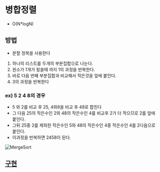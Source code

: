 # 병합정렬
- O(N*logN)
## 방법
- 분할 정복을 사용한다
1. 하나의 리스트를 두개의 부분집합으로 나눈다.
2. 원소가 1개가 됬을때 까지 1의 과정을 반복한다.
3. 바로 다음 번째 부분집합과 비교해서 작은것을 앞에 붙인다.
4. 3의 과정을 반복한다

### ex) 5 2 4 8의 경우
 - 5 와 2를 비교 후 25, 4와8을 비교 후 48로 합친다
 - 그 다음 25의 작은수인 2와 48의 작은수인 4를 비교후 2가 더 작으므로 2를 앞에붙인다.
 - 그뒤 25중 2를 제외한 작은수인 5와 48의 작은수인 4중 작은수인 4를 2다음으로 붙인다.
 - 이과정을 반복하면 2458이 된다.

![MergeSort](https://user-images.githubusercontent.com/59678097/233826033-5b3810ea-d23f-4e1a-8174-820445ffdbc6.gif)

## [구현](./MergeSort.c)
 

